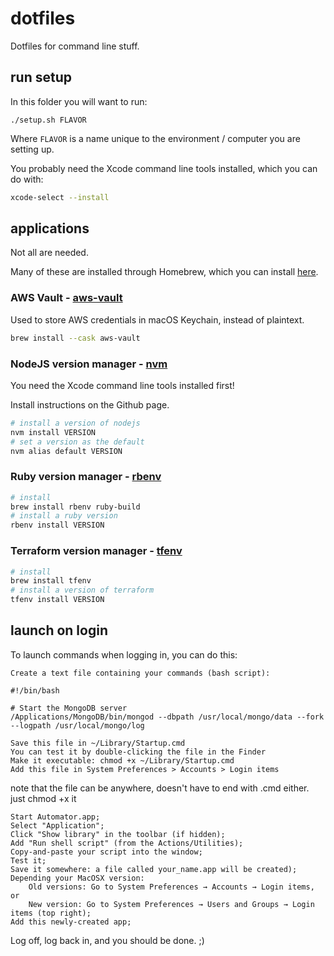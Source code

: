# dotfiles

Dotfiles for command line stuff.

## run setup

In this folder you will want to run:

    ./setup.sh FLAVOR

Where `FLAVOR` is a name unique to the environment / computer you are setting up.

You probably need the Xcode command line tools installed, which you can do with:

```bash
xcode-select --install
```

## applications

Not all are needed.

Many of these are installed through Homebrew, which you can install [here](https://brew.sh/).

### AWS Vault - [aws-vault](https://github.com/99designs/aws-vault)

Used to store AWS credentials in macOS Keychain, instead of plaintext.

```bash
brew install --cask aws-vault
```

### NodeJS version manager - [nvm](https://github.com/nvm-sh/nvm)

You need the Xcode command line tools installed first!

Install instructions on the Github page.

```bash
# install a version of nodejs
nvm install VERSION
# set a version as the default
nvm alias default VERSION
```

### Ruby version manager - [rbenv](https://github.com/rbenv/rbenv)

```bash
# install
brew install rbenv ruby-build
# install a ruby version
rbenv install VERSION
```

### Terraform version manager - [tfenv](https://github.com/tfutils/tfenv)

```bash
# install
brew install tfenv
# install a version of terraform
tfenv install VERSION
```

## launch on login

To launch commands when logging in, you can do this:

    Create a text file containing your commands (bash script):

    #!/bin/bash

    # Start the MongoDB server
    /Applications/MongoDB/bin/mongod --dbpath /usr/local/mongo/data --fork --logpath /usr/local/mongo/log

    Save this file in ~/Library/Startup.cmd
    You can test it by double-clicking the file in the Finder
    Make it executable: chmod +x ~/Library/Startup.cmd
    Add this file in System Preferences > Accounts > Login items

note that the file can be anywhere, doesn't have to end with .cmd either. just chmod +x it



    Start Automator.app;
    Select "Application";
    Click "Show library" in the toolbar (if hidden);
    Add "Run shell script" (from the Actions/Utilities);
    Copy-and-paste your script into the window;
    Test it;
    Save it somewhere: a file called your_name.app will be created);
    Depending your MacOSX version:
        Old versions: Go to System Preferences → Accounts → Login items, or
        New version: Go to System Preferences → Users and Groups → Login items (top right);
    Add this newly-created app;

Log off, log back in, and you should be done. ;)
